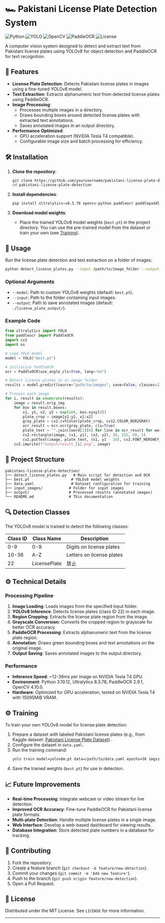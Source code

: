 # 🏎️ Pakistani License Plate Detection System

![Python](https://img.shields.io/badge/Python-3.10-blue) ![YOLO](https://img.shields.io/badge/YOLO-v8-orange) ![OpenCV](https://img.shields.io/badge/OpenCV-4.10-green) ![PaddleOCR](https://img.shields.io/badge/PaddleOCR-2.9.1-blue) ![License](https://img.shields.io/badge/License-MIT-yellow)

A computer vision system designed to detect and extract text from Pakistani license plates using YOLOv8 for object detection and PaddleOCR for text recognition.

## 🌟 Features
- **License Plate Detection**: Detects Pakistani license plates in images using a fine-tuned YOLOv8 model.
- **Text Extraction**: Extracts alphanumeric text from detected license plates using PaddleOCR.
- **Image Processing**:
  - Processes multiple images in a directory.
  - Draws bounding boxes around detected license plates with extracted text annotations.
  - Saves annotated images in an output directory.
- **Performance Optimized**:
  - GPU acceleration support (NVIDIA Tesla T4 compatible).
  - Configurable image size and batch processing for efficiency.

## 🛠️ Installation
1. **Clone the repository**:
   ```bash
   git clone https://github.com/yourusername/pakistani-license-plate-detection.git
   cd pakistani-license-plate-detection
   ```

2. **Install dependencies**:
   ```bash
   pip install ultralytics<=8.3.78 opencv-python paddleocr paddlepaddle
   ```

3. **Download model weights**:
   - Place the trained YOLOv8 model weights (`best.pt`) in the project directory. You can use the pre-trained model from the dataset or train your own (see [Training](#⚙️-training)).

## 🚀 Usage
Run the license plate detection and text extraction on a folder of images:

```bash
python detect_license_plates.py --input /path/to/image_folder --output /path/to/output_folder
```

### Optional Arguments
- `--model`: Path to custom YOLOv8 weights (default: `best.pt`).
- `--input`: Path to the folder containing input images.
- `--output`: Path to save annotated images (default: `./license_plate_output/`).

### Example Code
```python
from ultralytics import YOLO
from paddleocr import PaddleOCR
import cv2
import os

# Load YOLO model
model = YOLO("best.pt")

# Initialize PaddleOCR
ocr = PaddleOCR(use_angle_cls=True, lang="en")

# Detect license plates in an image folder
results = model.predict(source="path/to/images", save=False, classes=22)

# Process each image
for i, result in enumerate(results):
    image = result.orig_img
    for box in result.boxes:
        x1, y1, x2, y2 = map(int, box.xyxy[0])
        plate_crop = image[y1:y2, x1:x2]
        gray_plate = cv2.cvtColor(plate_crop, cv12.COLOR_BGR2GRAY)
        ocr_result = ocr.ocr(gray_plate, cls=True)
        plate_text = "".join([word[1][0] for line in ocr_result for word in line if line])
        cv2.rectangle(image, (x1, y1), (x2, y2), (0, 255, 0), 5)
        cv2.putText(image, plate_text, (x1, y1 - 20), cv2.FONT_HERSHEY_SIMPLEX, 1.0, (0, 255, 0), 2)
    cv2.imwrite(f"output/result_{i}.png", image)
```

## 📂 Project Structure
```
pakistani-license-plate-detection/
├── detect_license_plates.py   # Main script for detection and OCR
├── best.pt                   # YOLOv8 model weights
├── data.yaml                 # Dataset configuration for training
├── input_images/            # Folder for input images
├── output/                  # Processed results (annotated images)
└── README.md                # This documentation
```

## 🔍 Detection Classes
The YOLOv8 model is trained to detect the following classes:

| Class ID | Class Name       | Description                     |
|----------|------------------|---------------------------------|
| 0-9      | 0-9              | Digits on license plates        |
| 10-36    | A-Z              | Letters on license plates       |
| 22       | LicensePlate     |禁止

## ⚙️ Technical Details
### Processing Pipeline
1. **Image Loading**: Loads images from the specified input folder.
2. **YOLOv8 Inference**: Detects license plates (class ID 22) in each image.
3. **Region Cropping**: Extracts the license plate region from the image.
4. **Grayscale Conversion**: Converts the cropped region to grayscale for better OCR accuracy.
5. **PaddleOCR Processing**: Extracts alphanumeric text from the license plate region.
6. **Annotation**: Draws green bounding boxes and text annotations on the original image.
7. **Output Saving**: Saves annotated images to the output directory.

### Performance
- **Inference Speed**: ~12-36ms per image on NVIDIA Tesla T4 GPU.
- **Environment**: Python 3.10.12, Ultralytics 8.3.78, PaddleOCR 2.9.1, OpenCV 4.10.0.
- **Hardware**: Optimized for GPU acceleration, tested on NVIDIA Tesla T4 with 15095MiB VRAM.

## ⚙️ Training
To train your own YOLOv8 model for license plate detection:
1. Prepare a dataset with labeled Pakistani license plates (e.g., from Kaggle dataset: [Pakistani License Plate Dataset](https://www.kaggle.com/datasets/6690813/pakistani-license-pate-dataset)).
2. Configure the dataset in `data.yaml`.
3. Run the training command:
   ```bash
   yolo train model=yolov8m.pt data=/path/to/data.yaml epochs=50 imgsz=640 batch=8
   ```
4. Save the trained weights (`best.pt`) for use in detection.

## 📈 Future Improvements
- **Real-time Processing**: Integrate webcam or video stream for live detection.
- **Improved OCR Accuracy**: Fine-tune PaddleOCR for Pakistani license plate formats.
- **Multi-plate Detection**: Handle multiple license plates in a single image.
- **Web Interface**: Develop a web-based dashboard for viewing results.
- **Database Integration**: Store detected plate numbers in a database for tracking.

## 🤝 Contributing
1. Fork the repository.
2. Create a feature branch (`git checkout -b feature/new-detection`).
3. Commit your changes (`git commit -m 'Add new feature'`).
4. Push to the branch (`git push origin feature/new-detection`).
5. Open a Pull Request.

## 📜 License
Distributed under the MIT License. See `LICENSE` for more information.

---
